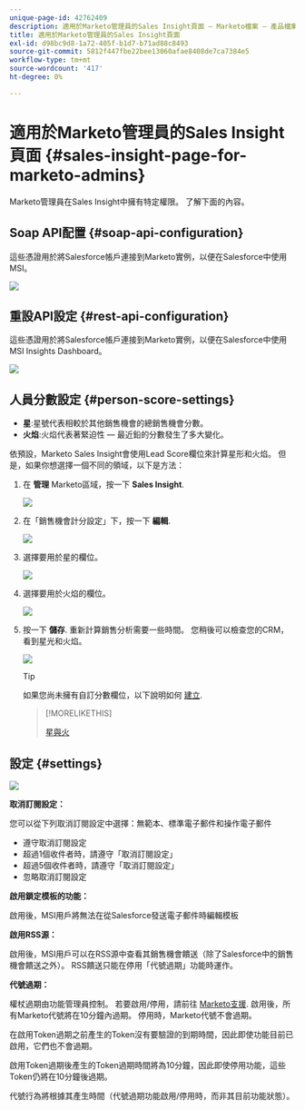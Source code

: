 ```yaml
---
unique-page-id: 42762409
description: 適用於Marketo管理員的Sales Insight頁面 — Marketo檔案 — 產品檔案
title: 適用於Marketo管理員的Sales Insight頁面
exl-id: d98bc9d8-1a72-405f-b1d7-b71ad88c8493
source-git-commit: 5812f447fbe22bee13060afae8408de7ca7384e5
workflow-type: tm+mt
source-wordcount: '417'
ht-degree: 0%

---
```


# 適用於Marketo管理員的Sales Insight頁面 {#sales-insight-page-for-marketo-admins}

Marketo管理員在Sales Insight中擁有特定權限。 了解下面的內容。

## Soap API配置 {#soap-api-configuration}

這些憑證用於將Salesforce帳戶連接到Marketo實例，以便在Salesforce中使用MSI。

![](assets/one-1.png)

## 重設API設定 {#rest-api-configuration}

這些憑證用於將Salesforce帳戶連接到Marketo實例，以便在Salesforce中使用MSI Insights Dashboard。

![](assets/two-1.png)

## 人員分數設定 {#person-score-settings}

* **星**:星號代表相較於其他銷售機會的總銷售機會分數。
* **火焰**:火焰代表著緊迫性 — 最近鉛的分數發生了多大變化。

依預設，Marketo Sales Insight會使用Lead Score欄位來計算星形和火焰。 但是，如果你想選擇一個不同的領域，以下是方法：

1. 在 **管理** Marketo區域，按一下 **Sales Insight**.

   ![](assets/four.png)

1. 在「銷售機會計分設定」下，按一下 **編輯**.

   ![](assets/five.png)

1. 選擇要用於星的欄位。

   ![](assets/six.png)

1. 選擇要用於火焰的欄位。

   ![](assets/seven.png)

1. 按一下 **儲存**. 重新計算銷售分析需要一些時間。 您稍後可以檢查您的CRM，看到星光和火焰。

   ![](assets/eight.png)

   >[!TIP]
   >
   >如果您尚未擁有自訂分數欄位，以下說明如何 [建立](/help/marketo/product-docs/administration/field-management/create-a-custom-field-in-marketo.md).

   >[!MORELIKETHIS]
   >
   >[星與火](/help/marketo/product-docs/marketo-sales-insight/msi-for-salesforce/features/stars-and-flames/customize-stars-and-flames.md)

## 設定 {#settings}

![](assets/nine.png)

**取消訂閱設定：**

您可以從下列取消訂閱設定中選擇：無範本、標準電子郵件和操作電子郵件

* 遵守取消訂閱設定
* 超過1個收件者時，請遵守「取消訂閱設定」
* 超過5個收件者時，請遵守「取消訂閱設定」
* 忽略取消訂閱設定

**啟用鎖定模板的功能：**

啟用後，MSI用戶將無法在從Salesforce發送電子郵件時編輯模板

**啟用RSS源：**

啟用後，MSI用戶可以在RSS源中查看其銷售機會饋送（除了Salesforce中的銷售機會饋送之外）。 RSS饋送只能在停用「代號過期」功能時運作。

**代號過期：**

權杖過期由功能管理員控制。 若要啟用/停用，請前往 [Marketo支援](https://nation.marketo.com/t5/Support/ct-p/Support). 啟用後，所有Marketo代號將在10分鐘內過期。 停用時，Marketo代號不會過期。

在啟用Token過期之前產生的Token沒有要驗證的到期時間，因此即使功能目前已啟用，它們也不會過期。

啟用Token過期後產生的Token過期時間將為10分鐘，因此即使停用功能，這些Token仍將在10分鐘後過期。

代號行為將根據其產生時間（代號過期功能啟用/停用時，而非其目前功能狀態）。
